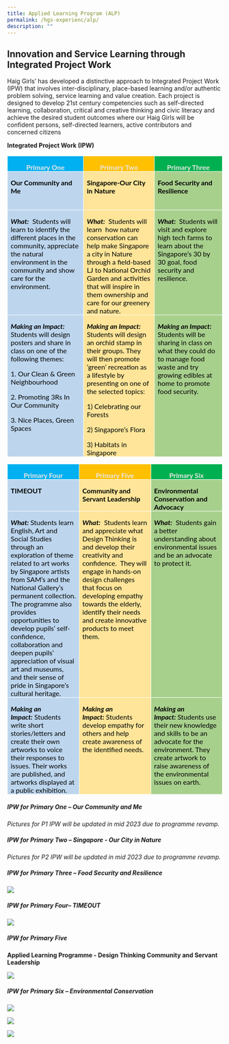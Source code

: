 ```yaml
---
title: Applied Learning Program (ALP)
permalink: /hgs-experienc/alp/
description: ""
---
```

## **Innovation and Service Learning through Integrated Project Work**

Haig Girls’ has developed a distinctive approach to Integrated Project Work (IPW) that involves inter-disciplinary, place-based learning and/or authentic problem solving, service learning and value creation. Each project is designed to develop 21st century competencies such as self-directed learning, collaboration, critical and creative thinking and civic literacy and achieve the desired student outcomes where our Haig Girls will be confident persons, self-directed learners, active contributors and concerned citizens


**Integrated Project Work (IPW)**

<table style="border-collapse:collapse;mso-table-layout-alt:fixed;mso-yfti-tbllook:
 1024;mso-padding-alt:0in 5.4pt 0in 5.4pt" width="750" cellpadding="0" cellspacing="0" border="0" class="MsoNormalTable"><tbody><tr style="mso-yfti-irow:0;mso-yfti-firstrow:yes"><td style="width:187.5pt;border:solid white 1.0pt;
  background:#00B0F0;padding:0in 5.4pt 0in 5.4pt" valign="top" width="250"><p style="margin-bottom:0in;text-align:center;
  line-height:normal" align="center" class="MsoNormal"><b style="mso-bidi-font-weight:normal"><span style="font-size:12.0pt;font-family:&quot;Lato&quot;,sans-serif;mso-fareast-font-family:
  Lato;mso-bidi-font-family:Lato;color:#E7E6E6">Primary One</span></b><span style="font-size:12.0pt;font-family:&quot;Lato&quot;,sans-serif;mso-fareast-font-family:
  Lato;mso-bidi-font-family:Lato;color:black"></span></p></td><td style="width:187.5pt;border:solid white 1.0pt;
  border-left:none;background:#FFC000;padding:0in 5.4pt 0in 5.4pt" valign="top" width="250"><p style="margin-bottom:0in;text-align:center;
  line-height:normal" align="center" class="MsoNormal"><b style="mso-bidi-font-weight:normal"><span style="font-size:12.0pt;font-family:&quot;Lato&quot;,sans-serif;mso-fareast-font-family:
  Lato;mso-bidi-font-family:Lato;color:#E7E6E6">Primary Two</span></b><span style="font-size:12.0pt;font-family:&quot;Lato&quot;,sans-serif;mso-fareast-font-family:
  Lato;mso-bidi-font-family:Lato;color:black"></span></p></td><td style="width:187.5pt;border:solid white 1.0pt;
  border-left:none;background:#00B050;padding:0in 5.4pt 0in 5.4pt" valign="top" width="250"><p style="margin-bottom:0in;text-align:center;
  line-height:normal" align="center" class="MsoNormal"><b style="mso-bidi-font-weight:normal"><span style="font-size:12.0pt;font-family:&quot;Lato&quot;,sans-serif;mso-fareast-font-family:
  Lato;mso-bidi-font-family:Lato;color:#E7E6E6">Primary Three</span></b><span style="font-size:12.0pt;font-family:&quot;Lato&quot;,sans-serif;mso-fareast-font-family:
  Lato;mso-bidi-font-family:Lato;color:black"></span></p></td></tr><tr style="mso-yfti-irow:1"><td style="width:187.5pt;border:solid white 1.0pt;
  border-top:none;background:#BDD6EE;padding:0in 5.4pt 0in 5.4pt" valign="top" width="250"><p style="margin-bottom:0in;line-height:normal" class="MsoNormal"><b style="mso-bidi-font-weight:normal"><span style="font-size:12.0pt;font-family:
  &quot;Lato&quot;,sans-serif;mso-fareast-font-family:Lato;mso-bidi-font-family:Lato;
  color:black;mso-color-alt:windowtext">Our Community and Me<span style="mso-spacerun:yes">&nbsp;&nbsp;</span></span></b><b style="mso-bidi-font-weight:
  normal"><span style="font-size:12.0pt;font-family:&quot;Lato&quot;,sans-serif;
  mso-fareast-font-family:Lato;mso-bidi-font-family:Lato"></span></b></p><p style="margin-bottom:0in;line-height:normal" class="MsoNormal"><b style="mso-bidi-font-weight:normal"><span style="font-size:12.0pt;font-family:
  &quot;Lato&quot;,sans-serif;mso-fareast-font-family:Lato;mso-bidi-font-family:Lato">&nbsp;</span></b></p></td><td style="width:187.5pt;border-top:none;border-left:
  none;border-bottom:solid white 1.0pt;border-right:solid white 1.0pt;
  background:#FFE599;padding:0in 5.4pt 0in 5.4pt" valign="top" width="250"><p style="margin-bottom:0in;line-height:normal" class="MsoNormal"><b style="mso-bidi-font-weight:normal"><span style="font-size:12.0pt;font-family:
  &quot;Lato&quot;,sans-serif;mso-fareast-font-family:Lato;mso-bidi-font-family:Lato;
  color:black;mso-color-alt:windowtext">Singapore-Our City in Nature</span></b><span style="font-size:12.0pt;font-family:&quot;Lato&quot;,sans-serif;mso-fareast-font-family:
  Lato;mso-bidi-font-family:Lato;color:black"></span></p></td><td style="width:187.5pt;border-top:none;border-left:
  none;border-bottom:solid white 1.0pt;border-right:solid white 1.0pt;
  background:#A8D08D;padding:0in 5.4pt 0in 5.4pt" valign="top" width="250"><p style="margin-bottom:0in;line-height:normal" class="MsoNormal"><b style="mso-bidi-font-weight:normal"><span style="font-size:12.0pt;font-family:
  &quot;Lato&quot;,sans-serif;mso-fareast-font-family:Lato;mso-bidi-font-family:Lato;
  color:black">Food Security and Resilience</span></b><span style="font-size:
  12.0pt;font-family:&quot;Lato&quot;,sans-serif;mso-fareast-font-family:Lato;mso-bidi-font-family:
  Lato;color:black"></span></p></td></tr><tr style="mso-yfti-irow:2"><td style="width:187.5pt;border:solid white 1.0pt;
  border-top:none;background:#BDD6EE;padding:0in 5.4pt 0in 5.4pt" valign="top" width="250"><p style="margin-bottom:0in;line-height:normal" class="MsoNormal"><b style="mso-bidi-font-weight:normal"><i style="mso-bidi-font-style:normal"><span style="font-size:12.0pt;font-family:&quot;Lato&quot;,sans-serif;mso-fareast-font-family:
  Lato;mso-bidi-font-family:Lato;color:black">What:</span></i></b><span style="font-size:12.0pt;font-family:&quot;Lato&quot;,sans-serif;mso-fareast-font-family:
  Lato;mso-bidi-font-family:Lato;color:black">&nbsp; Students will learn to identify the different places in the community, appreciate the natural environment in the community and show care for the environment.</span><span style="font-size:12.0pt;font-family:&quot;Lato&quot;,sans-serif;mso-fareast-font-family:
  Lato;mso-bidi-font-family:Lato"></span></p><p style="margin-bottom:0in;line-height:normal" class="MsoNormal"><span style="font-size:12.0pt;font-family:&quot;Lato&quot;,sans-serif;mso-fareast-font-family:
  Lato;mso-bidi-font-family:Lato">&nbsp;</span></p></td><td style="width:187.5pt;border-top:none;border-left:
  none;border-bottom:solid white 1.0pt;border-right:solid white 1.0pt;
  background:#FFE599;padding:0in 5.4pt 0in 5.4pt" valign="top" width="250"><p style="margin-bottom:0in;line-height:normal" class="MsoNormal"><b style="mso-bidi-font-weight:normal"><i style="mso-bidi-font-style:normal"><span style="font-size:12.0pt;font-family:&quot;Lato&quot;,sans-serif;mso-fareast-font-family:
  Lato;mso-bidi-font-family:Lato;color:black">What:</span></i></b><span style="font-size:12.0pt;font-family:&quot;Lato&quot;,sans-serif;mso-fareast-font-family:
  Lato;mso-bidi-font-family:Lato;color:black">&nbsp; Students will learn<span style="mso-spacerun:yes">&nbsp; </span>how nature conservation can help make Singapore a city in Nature through a field-based LJ to National Orchid Garden and activities that will inspire in them ownership and care for our greenery and nature.</span></p></td><td style="width:187.5pt;border-top:none;border-left:
  none;border-bottom:solid white 1.0pt;border-right:solid white 1.0pt;
  background:#A8D08D;padding:0in 5.4pt 0in 5.4pt" valign="top" width="250"><p style="margin-bottom:0in;line-height:normal" class="MsoNormal"><b style="mso-bidi-font-weight:normal"><i style="mso-bidi-font-style:normal"><span style="font-size:12.0pt;font-family:&quot;Lato&quot;,sans-serif;mso-fareast-font-family:
  Lato;mso-bidi-font-family:Lato;color:black">What:</span></i></b><i style="mso-bidi-font-style:normal"><span style="font-size:12.0pt;font-family:
  &quot;Lato&quot;,sans-serif;mso-fareast-font-family:Lato;mso-bidi-font-family:Lato;
  color:black">&nbsp;</span></i><span style="font-size:12.0pt;font-family:&quot;Lato&quot;,sans-serif;
  mso-fareast-font-family:Lato;mso-bidi-font-family:Lato;color:black"> Students will visit and explore high tech farms to learn about the Singapore’s 30 by 30 goal, food security and resilience.</span></p></td></tr><tr style="mso-yfti-irow:3;mso-yfti-lastrow:yes"><td style="width:187.5pt;border:solid white 1.0pt;
  border-top:none;background:#BDD6EE;padding:0in 5.4pt 0in 5.4pt" valign="top" width="250"><p style="margin-bottom:0in;line-height:normal" class="MsoNormal"><b style="mso-bidi-font-weight:normal"><i style="mso-bidi-font-style:normal"><span style="font-size:12.0pt;font-family:&quot;Lato&quot;,sans-serif;mso-fareast-font-family:
  Lato;mso-bidi-font-family:Lato;color:black">Making an Impact:</span></i></b><i style="mso-bidi-font-style:normal"><span style="font-size:12.0pt;font-family:
  &quot;Lato&quot;,sans-serif;mso-fareast-font-family:Lato;mso-bidi-font-family:Lato;
  color:black">&nbsp;</span></i><span style="font-size:12.0pt;font-family:&quot;Lato&quot;,sans-serif;
  mso-fareast-font-family:Lato;mso-bidi-font-family:Lato;color:black;
  mso-color-alt:windowtext">  Students will design posters and share in class on one of the following themes:</span><span style="font-size:12.0pt;font-family:
  &quot;Lato&quot;,sans-serif;mso-fareast-font-family:Lato;mso-bidi-font-family:Lato"></span></p><p style="margin-bottom:0in;line-height:normal" class="MsoNormal"><span style="font-size:12.0pt;font-family:&quot;Lato&quot;,sans-serif;mso-fareast-font-family:
  Lato;mso-bidi-font-family:Lato;color:black;mso-color-alt:windowtext">1. Our Clean &amp; Green Neighbourhood</span><span style="font-size:12.0pt;
  font-family:&quot;Lato&quot;,sans-serif;mso-fareast-font-family:Lato;mso-bidi-font-family:
  Lato"></span></p><p style="margin-bottom:0in;line-height:normal" class="MsoNormal"><span style="font-size:12.0pt;font-family:&quot;Lato&quot;,sans-serif;mso-fareast-font-family:
  Lato;mso-bidi-font-family:Lato;color:black;mso-color-alt:windowtext">2. Promoting 3Rs In Our Community</span><span style="font-size:12.0pt;
  font-family:&quot;Lato&quot;,sans-serif;mso-fareast-font-family:Lato;mso-bidi-font-family:
  Lato"></span></p><p style="margin-bottom:0in;line-height:normal" class="MsoNormal"><span style="font-size:12.0pt;font-family:&quot;Lato&quot;,sans-serif;mso-fareast-font-family:
  Lato;mso-bidi-font-family:Lato;color:black;mso-color-alt:windowtext">3. Nice Places, Green Spaces</span><span style="font-size:12.0pt;font-family:&quot;Lato&quot;,sans-serif;
  mso-fareast-font-family:Lato;mso-bidi-font-family:Lato"></span></p><p style="margin-bottom:0in;line-height:normal" class="MsoNormal"><i style="mso-bidi-font-style:normal"><span style="font-size:12.0pt;font-family:
  &quot;Lato&quot;,sans-serif;mso-fareast-font-family:Lato;mso-bidi-font-family:Lato">&nbsp;</span></i></p></td><td style="width:187.5pt;border-top:none;border-left:
  none;border-bottom:solid white 1.0pt;border-right:solid white 1.0pt;
  background:#FFE599;padding:0in 5.4pt 0in 5.4pt" valign="top" width="250"><p style="margin-bottom:0in;line-height:normal" class="MsoNormal"><b style="mso-bidi-font-weight:normal"><i style="mso-bidi-font-style:normal"><span style="font-size:12.0pt;font-family:&quot;Lato&quot;,sans-serif;mso-fareast-font-family:
  Lato;mso-bidi-font-family:Lato;color:black">Making an Impact:</span></i></b><span style="font-size:12.0pt;font-family:&quot;Lato&quot;,sans-serif;mso-fareast-font-family:
  Lato;mso-bidi-font-family:Lato;color:black">&nbsp; 
	Students will design an orchid stamp in their groups. They will then promote ‘green’ recreation as a lifestyle by presenting on one of the selected topics:</span><span style="font-size:12.0pt;font-family:&quot;Lato&quot;,sans-serif;mso-fareast-font-family:
  Lato;mso-bidi-font-family:Lato"></span></p><p style="margin-bottom:0in;line-height:normal" class="MsoNormal"><span style="font-size:12.0pt;font-family:&quot;Lato&quot;,sans-serif;mso-fareast-font-family:
  Lato;mso-bidi-font-family:Lato"></span></p><p style="margin-bottom:0in;line-height:normal" class="MsoNormal"><span style="font-size:12.0pt;font-family:&quot;Lato&quot;,sans-serif;mso-fareast-font-family:
  Lato;mso-bidi-font-family:Lato;color:black;mso-color-alt:windowtext">1) Celebrating our Forests</span><span style="font-size:12.0pt;font-family:&quot;Lato&quot;,sans-serif;
  mso-fareast-font-family:Lato;mso-bidi-font-family:Lato"></span></p><p style="margin-bottom:0in;line-height:normal" class="MsoNormal"><span style="font-size:12.0pt;font-family:&quot;Lato&quot;,sans-serif;mso-fareast-font-family:
  Lato;mso-bidi-font-family:Lato;color:black;mso-color-alt:windowtext">2) Singapore’s Flora</span><span style="font-size:12.0pt;font-family:&quot;Lato&quot;,sans-serif;
  mso-fareast-font-family:Lato;mso-bidi-font-family:Lato"></span></p><p style="margin-bottom:0in;line-height:normal" class="MsoNormal"><span style="font-size:12.0pt;font-family:&quot;Lato&quot;,sans-serif;mso-fareast-font-family:
  Lato;mso-bidi-font-family:Lato;color:black;mso-color-alt:windowtext">3) Habitats in Singapore</span><span style="font-size:12.0pt;font-family:&quot;Lato&quot;,sans-serif;
  mso-fareast-font-family:Lato;mso-bidi-font-family:Lato"></span></p></td><td style="width:187.5pt;border-top:none;border-left:
  none;border-bottom:solid white 1.0pt;border-right:solid white 1.0pt;
  background:#A8D08D;padding:0in 5.4pt 0in 5.4pt" valign="top" width="250"><p style="margin-bottom:0in;line-height:normal" class="MsoNormal"><b style="mso-bidi-font-weight:normal"><i style="mso-bidi-font-style:normal"><span style="font-size:12.0pt;font-family:&quot;Lato&quot;,sans-serif;mso-fareast-font-family:
  Lato;mso-bidi-font-family:Lato;color:black">Making an Impact:</span></i></b><i style="mso-bidi-font-style:normal"><span style="font-size:12.0pt;font-family:
  &quot;Lato&quot;,sans-serif;mso-fareast-font-family:Lato;mso-bidi-font-family:Lato;
  color:black">&nbsp;</span></i><span style="font-size:12.0pt;font-family:&quot;Lato&quot;,sans-serif;
  mso-fareast-font-family:Lato;mso-bidi-font-family:Lato;color:black"> Students will be sharing in class on what they could do to manage food waste and try growing edibles at home to promote food security.</span></p></td></tr></tbody></table>

<table style="border-collapse:collapse;mso-table-layout-alt:fixed;mso-yfti-tbllook:
 1024;mso-padding-alt:0in 5.4pt 0in 5.4pt" width="750" cellpadding="0" cellspacing="0" border="0" class="MsoNormalTable"><tbody><tr style="mso-yfti-irow:0;mso-yfti-firstrow:yes"><td style="width:187.5pt;border:solid white 1.0pt;
  background:#00B0F0;padding:0in 5.4pt 0in 5.4pt" valign="top" width="250"><p style="margin-bottom:0in;text-align:center;
  line-height:normal" align="center" class="MsoNormal"><b style="mso-bidi-font-weight:normal"><span style="font-size:12.0pt;font-family:&quot;Lato&quot;,sans-serif;mso-fareast-font-family:
  Lato;mso-bidi-font-family:Lato;color:#E7E6E6">Primary Four</span></b><span style="font-size:12.0pt;font-family:&quot;Lato&quot;,sans-serif;mso-fareast-font-family:
  Lato;mso-bidi-font-family:Lato;color:black"></span></p></td><td style="width:187.5pt;border:solid white 1.0pt;
  border-left:none;background:#FFC000;padding:0in 5.4pt 0in 5.4pt" valign="top" width="250"><p style="margin-bottom:0in;text-align:center;
  line-height:normal" align="center" class="MsoNormal"><b style="mso-bidi-font-weight:normal"><span style="font-size:12.0pt;font-family:&quot;Lato&quot;,sans-serif;mso-fareast-font-family:
  Lato;mso-bidi-font-family:Lato;color:#E7E6E6">Primary Five</span></b><span style="font-size:12.0pt;font-family:&quot;Lato&quot;,sans-serif;mso-fareast-font-family:
  Lato;mso-bidi-font-family:Lato;color:black"></span></p></td><td style="width:187.5pt;border:solid white 1.0pt;
  border-left:none;background:#00B050;padding:0in 5.4pt 0in 5.4pt" valign="top" width="250"><p style="margin-bottom:0in;text-align:center;
  line-height:normal" align="center" class="MsoNormal"><b style="mso-bidi-font-weight:normal"><span style="font-size:12.0pt;font-family:&quot;Lato&quot;,sans-serif;mso-fareast-font-family:
  Lato;mso-bidi-font-family:Lato;color:#E7E6E6">Primary Six</span></b><span style="font-size:12.0pt;font-family:&quot;Lato&quot;,sans-serif;mso-fareast-font-family:
  Lato;mso-bidi-font-family:Lato;color:black"></span></p></td></tr><tr style="mso-yfti-irow:1;height:36.75pt"><td style="width:187.5pt;border:solid white 1.0pt;
  border-top:none;background:#BDD6EE;padding:0in 5.4pt 0in 5.4pt;height:36.75pt" valign="top" width="250"><p style="margin-bottom:0in;line-height:normal" class="MsoNormal"><b style="mso-bidi-font-weight:normal"><span style="font-size:12.0pt;font-family:
  &quot;Lato&quot;,sans-serif;mso-fareast-font-family:Lato;mso-bidi-font-family:Lato;
  color:black;mso-color-alt:windowtext">TIMEOUT</span></b></p></td><td style="width:187.5pt;border-top:none;border-left:
  none;border-bottom:solid white 1.0pt;border-right:solid white 1.0pt;
  background:#FFE599;padding:0in 5.4pt 0in 5.4pt;height:36.75pt" valign="top" width="250"><p style="margin-bottom:0in;line-height:normal" class="MsoNormal"><b style="mso-bidi-font-weight:normal"><span style="font-size:12.0pt;font-family:
  &quot;Lato&quot;,sans-serif;mso-fareast-font-family:Lato;mso-bidi-font-family:Lato;
  color:black;mso-color-alt:windowtext">Community and Servant Leadership</span></b></p></td><td style="width:187.5pt;border-top:none;border-left:
  none;border-bottom:solid white 1.0pt;border-right:solid white 1.0pt;
  background:#A8D08D;padding:0in 5.4pt 0in 5.4pt;height:36.75pt" valign="top" width="250"><p style="margin-bottom:0in;line-height:normal" class="MsoNormal"><b style="mso-bidi-font-weight:normal"><span style="font-size:12.0pt;font-family:
  &quot;Lato&quot;,sans-serif;mso-fareast-font-family:Lato;mso-bidi-font-family:Lato;
  color:black;mso-color-alt:windowtext">Environmental Conservation and Advocacy</span></b></p></td></tr><tr style="mso-yfti-irow:2;height:92.35pt"><td style="width:187.5pt;border:solid white 1.0pt;
  border-top:none;background:#BDD6EE;padding:0in 5.4pt 0in 5.4pt;height:92.35pt" valign="top" width="250"><p style="margin-bottom:0in;line-height:normal" class="MsoNormal"><b style="mso-bidi-font-weight:normal"><i style="mso-bidi-font-style:normal"><span style="font-size:12.0pt;font-family:&quot;Lato&quot;,sans-serif;mso-fareast-font-family:
  Lato;mso-bidi-font-family:Lato;color:black">What:</span></i></b><i style="mso-bidi-font-style:normal"><span style="font-size:12.0pt;font-family:
  &quot;Lato&quot;,sans-serif;mso-fareast-font-family:Lato;mso-bidi-font-family:Lato;
  color:black">&nbsp;</span></i><span style="font-size:12.0pt;font-family:&quot;Lato&quot;,sans-serif;
  mso-fareast-font-family:Lato;mso-bidi-font-family:Lato;color:black">Students learn English, Art and Social Studies through an exploration of theme related to art works by Singapore artists from SAM’s and the National Gallery’s permanent collection. The programme also provides opportunities to develop pupils’ self-confidence, collaboration and deepen pupils’ appreciation of visual art and museums, and their sense of pride in Singapore’s cultural heritage.</span></p></td><td style="width:187.5pt;border-top:none;border-left:
  none;border-bottom:solid white 1.0pt;border-right:solid white 1.0pt;
  background:#FFE599;padding:0in 5.4pt 0in 5.4pt;height:92.35pt" valign="top" width="250"><p style="margin-bottom:0in;line-height:normal" class="MsoNormal"><b style="mso-bidi-font-weight:normal"><i style="mso-bidi-font-style:normal"><span style="font-size:12.0pt;font-family:&quot;Lato&quot;,sans-serif;mso-fareast-font-family:
  Lato;mso-bidi-font-family:Lato;color:black">What:</span></i></b><span style="font-size:12.0pt;font-family:&quot;Lato&quot;,sans-serif;mso-fareast-font-family:
  Lato;mso-bidi-font-family:Lato;color:black">&nbsp;
	Students learn and appreciate what Design Thinking is and develop their creativity and confidence.<span style="mso-spacerun:yes">&nbsp; </span>They will engage in hands-on design challenges that focus on developing empathy towards the elderly, identify their needs and create innovative products to meet them.</span><span style="font-size:12.0pt;font-family:&quot;Lato&quot;,sans-serif;mso-fareast-font-family:
  Lato;mso-bidi-font-family:Lato"></span></p><p style="margin-bottom:0in;line-height:normal" class="MsoNormal"><span style="font-size:12.0pt;font-family:&quot;Lato&quot;,sans-serif;mso-fareast-font-family:
  Lato;mso-bidi-font-family:Lato">&nbsp;</span></p></td><td style="width:187.5pt;border-top:none;border-left:
  none;border-bottom:solid white 1.0pt;border-right:solid white 1.0pt;
  background:#A8D08D;padding:0in 5.4pt 0in 5.4pt;height:92.35pt" valign="top" width="250"><p style="margin-bottom:0in;line-height:normal" class="MsoNormal"><b style="mso-bidi-font-weight:normal"><i style="mso-bidi-font-style:normal"><span style="font-size:12.0pt;font-family:&quot;Lato&quot;,sans-serif;mso-fareast-font-family:
  Lato;mso-bidi-font-family:Lato;color:black">What:</span></i></b><span style="font-size:12.0pt;font-family:&quot;Lato&quot;,sans-serif;mso-fareast-font-family:
  Lato;mso-bidi-font-family:Lato;color:black">&nbsp; Students gain a better understanding about environmental issues and be an advocate to protect it.</span></p></td></tr><tr style="mso-yfti-irow:3;mso-yfti-lastrow:yes"><td style="width:187.5pt;border:solid white 1.0pt;
  border-top:none;background:#BDD6EE;padding:0in 5.4pt 0in 5.4pt" valign="top" width="250"><p style="margin-bottom:0in;line-height:normal" class="MsoNormal"><b style="mso-bidi-font-weight:normal"><i style="mso-bidi-font-style:normal"><span style="font-size:12.0pt;font-family:&quot;Lato&quot;,sans-serif;mso-fareast-font-family:
  Lato;mso-bidi-font-family:Lato;color:black">Making an Impact:</span></i></b><span style="font-size:12.0pt;font-family:&quot;Lato&quot;,sans-serif;mso-fareast-font-family:
  Lato;mso-bidi-font-family:Lato;color:black">&nbsp;Students write short stories/letters and create their own artworks to voice their responses to issues. Their works are published, and artworks displayed at a public exhibition.</span></p></td><td style="width:187.5pt;border-top:none;border-left:
  none;border-bottom:solid white 1.0pt;border-right:solid white 1.0pt;
  background:#FFE599;padding:0in 5.4pt 0in 5.4pt" valign="top" width="250"><p style="margin-bottom:0in;line-height:normal" class="MsoNormal"><b style="mso-bidi-font-weight:normal"><i style="mso-bidi-font-style:normal"><span style="font-size:12.0pt;font-family:&quot;Lato&quot;,sans-serif;mso-fareast-font-family:
  Lato;mso-bidi-font-family:Lato;color:black">Making an Impact:</span></i></b><span style="font-size:12.0pt;font-family:&quot;Lato&quot;,sans-serif;mso-fareast-font-family:
  Lato;mso-bidi-font-family:Lato;color:black">&nbsp;Students develop empathy for others and help create awareness of the identified needs.</span></p></td><td style="width:187.5pt;border-top:none;border-left:
  none;border-bottom:solid white 1.0pt;border-right:solid white 1.0pt;
  background:#A8D08D;padding:0in 5.4pt 0in 5.4pt" valign="top" width="250"><p style="margin-bottom:0in;line-height:normal" class="MsoNormal"><b style="mso-bidi-font-weight:normal"><i style="mso-bidi-font-style:normal"><span style="font-size:12.0pt;font-family:&quot;Lato&quot;,sans-serif;mso-fareast-font-family:
  Lato;mso-bidi-font-family:Lato;color:black">Making an Impact:</span></i></b><i style="mso-bidi-font-style:normal"><span style="font-size:12.0pt;font-family:
  &quot;Lato&quot;,sans-serif;mso-fareast-font-family:Lato;mso-bidi-font-family:Lato;
  color:black">&nbsp;</span></i><span style="font-size:12.0pt;font-family:&quot;Lato&quot;,sans-serif;
  mso-fareast-font-family:Lato;mso-bidi-font-family:Lato;color:black">Students use their new knowledge and skills to be an advocate for the environment. They create artwork to raise awareness of the environmental issues on earth.</span></p></td></tr></tbody></table>
	
##### **IPW for Primary One – Our Community and Me**

*Pictures for P1 IPW will be updated in mid 2023 due to programme revamp.*


##### **IPW for Primary Two – Singapore - Our City in Nature**

*Pictures for P2 IPW will be updated in mid 2023 due to programme revamp.*

##### **IPW for Primary Three – Food Security and Resilience**

![](/images/p3%20ipw%202023.jpg)

      
##### **IPW for Primary Four– TIMEOUT**

![](/images/P4%20Timeout%20ALP.jpeg)

##### **IPW for Primary Five**

**Applied Learning Programme - Design Thinking Community and Servant Leadership**

![](/images/P5%20Design%20Thinking%20ALP.jpeg)

#####  **IPW for Primary Six – Environmental Conservation**
![](/images/P6%20IPW_0.jpeg)

![](/images/P6%20IPW%201.jpeg)

![](/images/IPW%20P6%203.jpeg)